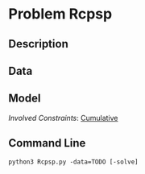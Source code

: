 # Problem Rcpsp

## Description



## Data



## Model

*Involved Constraints*: [Cumulative](https://pycsp.org/documentation/constraints/Cumulative)


## Command Line

```shell
python3 Rcpsp.py -data=TODO [-solve]
```


